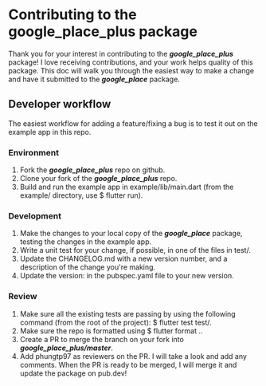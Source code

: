# Contributing to the google_place_plus package

Thank you for your interest in contributing to the **_google_place_plus_** package! I love receiving contributions, and your work helps quality of this package. This doc will walk you through the easiest way to make a change and have it submitted to the **_google_place_** package.

## Developer workflow

The easiest workflow for adding a feature/fixing a bug is to test it out on the example app in this repo.

### Environment

1. Fork the **_google_place_plus_** repo on github.
2. Clone your fork of the **_google_place_plus_** repo.
3. Build and run the example app in example/lib/main.dart (from the example/ directory, use \$ flutter run).

### Development

1. Make the changes to your local copy of the **_google_place_** package, testing the changes in the example app.
2. Write a unit test for your change, if possible, in one of the files in test/.
3. Update the CHANGELOG.md with a new version number, and a description of the change you're making.
4. Update the version: in the pubspec.yaml file to your new version.

### Review

1. Make sure all the existing tests are passing by using the following command (from the root of the project): \$ flutter test test/.
2. Make sure the repo is formatted using \$ flutter format ..
3. Create a PR to merge the branch on your fork into **_google_place_plus/master_**.
4. Add phungtp97 as reviewers on the PR. I will take a look and add any comments. When the PR is ready to be merged, I will merge it and update the package on pub.dev!
